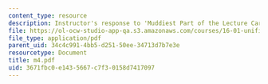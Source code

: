 ```yaml
---
content_type: resource
description: Instructor's response to 'Muddiest Part of the Lecture Cards'.
file: https://ol-ocw-studio-app-qa.s3.amazonaws.com/courses/16-01-unified-engineering-i-ii-iii-iv-fall-2005-spring-2006/3671fbc0e1435667c7f30158d7417097_m4.pdf
file_type: application/pdf
parent_uid: 34c4c991-4bb5-d251-50ee-34713d7b7e3e
resourcetype: Document
title: m4.pdf
uid: 3671fbc0-e143-5667-c7f3-0158d7417097
---
```

